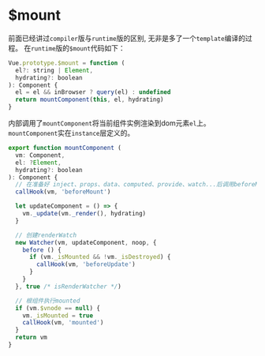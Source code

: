 # $mount
前面已经讲过`compiler`版与`runtime`版的区别, 无非是多了一个`template`编译的过程。
在`runtime`版的`$mount`代码如下：
```js
Vue.prototype.$mount = function (
  el?: string | Element,
  hydrating?: boolean
): Component {
  el = el && inBrowser ? query(el) : undefined
  return mountComponent(this, el, hydrating)
}
```
内部调用了`mountComponent`将当前组件实例渲染到dom元素`el`上。
`mountComponent`实在`instance`层定义的。
```js
export function mountComponent (
  vm: Component,
  el: ?Element,
  hydrating?: boolean
): Component {
  // 在准备好 inject、props、data、computed、provide、watch...后调用beforeMount钩子
  callHook(vm, 'beforeMount')

  let updateComponent = () => {
    vm._update(vm._render(), hydrating)
  }

  // 创建renderWatch
  new Watcher(vm, updateComponent, noop, {
    before () {
      if (vm._isMounted && !vm._isDestroyed) {
        callHook(vm, 'beforeUpdate')
      }
    }
  }, true /* isRenderWatcher */)

  // 根组件执行mounted
  if (vm.$vnode == null) {
    vm._isMounted = true
    callHook(vm, 'mounted')
  }
  return vm
}
```